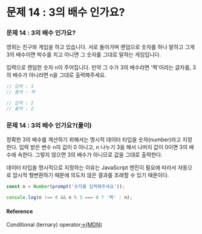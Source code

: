 # 문제 14 : 3의 배수 인가요?

### 문제 14 : 3의 배수 인가요?

영희는 친구와 게임을 하고 있습니다. 서로 돌아가며 랜덤으로 숫자를 하나 말하고 그게 3의 배수이면 박수를 치고 아니면 그 숫자를 그대로 말하는 게임입니다. 

입력으로 랜덤한 숫자 n이 주어집니다. 만약 그 수가 3의 배수라면 '짝'이라는 글자를, 3의 배수가 아니라면 n을 그대로 출력해주세요.

```javascript
// 입력 : 3
// 출력 : 짝

// 입력 : 2
// 출력 : 2
```

### 문제 14 : 3의 배수 인가요?\(풀이\) 

정확한 3의 배수를 계산하기 위해서는 명시적 데이터 타입을 숫자\(number\)라고 지정한다. 입력 받은 변수 n의 값이 0 아니고, n 나누기 3을 해서 나머지 값이 0이면 3의 배수에 속한다. 그렇지 않으면 3의 배수가 아니므로 값을 그대로 출력한다. 

데이터 타입을 명시적으로 지정하는 이유는 JavaScript 엔진이 필요에 따라서 자동으로 암시적 형변환하기 때문에 의도치 않은 결과를 초래할 수 있기 때문이다.

```javascript
const n = Number(prompt('숫자를 입력해주세요'));

console.log(n !== 0 && n % 3 === 0 ? '짝' : n);
```

#### Reference

 Conditional \(ternary\) operator[→\(MDN\)](https://developer.mozilla.org/ko/docs/Web/JavaScript/Reference/Operators/Conditional_Operator)

